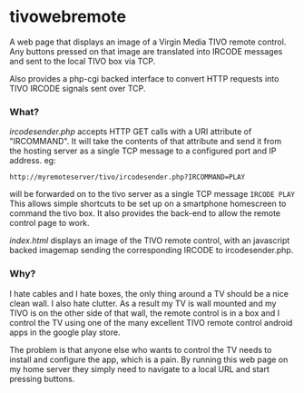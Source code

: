 # tivowebremote

A web page that displays an image of a Virgin Media TIVO remote control. Any buttons pressed on that image are translated into IRCODE messages and sent to the local TIVO box via TCP.

Also provides a php-cgi backed interface to convert HTTP requests into TIVO IRCODE signals sent over TCP.

### What?

*ircodesender.php* accepts HTTP GET calls with a URI attribute of "IRCOMMAND". It will take the contents of that attribute and send it from the hosting server as a single TCP message to a configured port and IP address. eg:

`http://myremoteserver/tivo/ircodesender.php?IRCOMMAND=PLAY`

will be forwarded on to the tivo server as a single TCP message `IRCODE PLAY`
This allows simple shortcuts to be set up on a smartphone homescreen to command the tivo box. It also provides the back-end to allow the remote control page to work.

*index.html* displays an image of the TIVO remote control, with an javascript backed imagemap sending the corresponding IRCODE to ircodesender.php.



### Why?

I hate cables and I hate boxes, the only thing around a TV should be a nice clean wall. I also hate clutter. As a result my TV is wall mounted and my TIVO is on the other side of that wall, the remote control is in a box and I control the TV using one of the many excellent TIVO remote control android apps in the google play store.

The problem is that anyone else who wants to control the TV needs to install and configure the app, which is a pain. By running this web page on my home server they simply need to navigate to a local URL and start pressing buttons.
